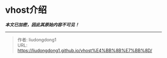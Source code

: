 # vhost介绍

***本文已加密，因此其原始内容不可见！***

---

> 作者: liudongdong1  
> URL: https://liudongdong1.github.io/vhost%E4%BB%8B%E7%BB%8D/  

